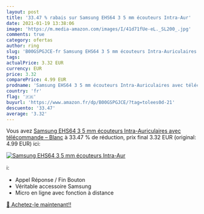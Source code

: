 ```yaml
---
layout: post
title: '33.47 % rabais sur Samsung EHS64 3 5 mm écouteurs Intra-Aur'
date: 2021-01-19 13:38:06
image: 'https://m.media-amazon.com/images/I/41d71fUe-eL._SL200_.jpg'
comments: true
category: ofertas
author: ring
slug: 'B00GSPGJCE-fr Samsung EHS64 3 5 mm écouteurs Intra-Auriculaires avec...'
tags: 
actualPrice: 3.32 EUR
currency: EUR
price: 3.32
comparePrice: 4.99 EUR
prodname: 'Samsung EHS64 3 5 mm écouteurs Intra-Auriculaires avec télécommande – Blanc'
country: 'fr'
flag: '🇫🇷'
buyurl: 'https://www.amazon.fr/dp/B00GSPGJCE/?tag=tolees0d-21'
descuento: '33.47'
average: '3.32'
---
```


Vous avez [Samsung EHS64 3 5 mm écouteurs Intra-Auriculaires avec télécommande – Blanc](https://www.amazon.fr/dp/B00GSPGJCE/?tag=tolees0d-21)  à  33.47 % de réduction, prix final  3.32 EUR (original: 4.99 EUR) ici:

[![Samsung EHS64 3 5 mm écouteurs Intra-Aur](https://m.media-amazon.com/images/I/41d71fUe-eL._SL200_.jpg)](https://www.amazon.fr/dp/B00GSPGJCE/?tag=tolees0d-21)

ℹ️:

- Appel Réponse / Fin Bouton
- Véritable accessoire Samsung
- Micro en ligne avec fonction à distance

[🛒 Achetez-le maintenant!!](https://www.amazon.fr/dp/B00GSPGJCE/?tag=tolees0d-21)
